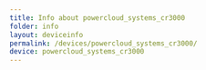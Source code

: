 ```yaml
---
title: Info about powercloud_systems_cr3000
folder: info
layout: deviceinfo
permalink: /devices/powercloud_systems_cr3000/
device: powercloud_systems_cr3000
---
```

